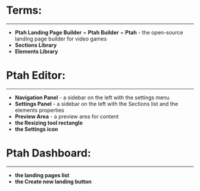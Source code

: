 # Terms:
***

- **Ptah Landing Page Builder** = **Ptah Builder** = **Ptah** - the open-source landing page builder for video games
- **Sections Library**
- **Elements Library**

# Ptah Editor:
***

- **Navigation Panel** - a sidebar on the left with the settings menu
- **Settings Panel** - a sidebar on the left with the Sections list and the elements properties
- **Preview Area** - a preview area for content
- **the Resizing tool rectangle**
- **the Settings icon**

# Ptah Dashboard: 
***

- **the landing pages list**
- **the Create new landing button**
